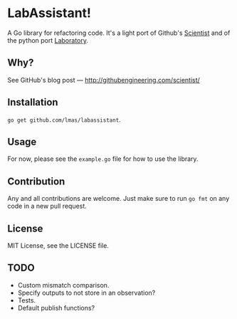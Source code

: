 LabAssistant!
================================================================================

A Go library for refactoring code. It's a light port of Github's [Scientist](https://github.com/github/scientist)
and of the python port [Laboratory](https://github.com/joealcorn/laboratory).

Why?
--------------------------------------------------------------------------------

See GitHub's blog post — http://githubengineering.com/scientist/

Installation
--------------------------------------------------------------------------------

`go get github.com/lmas/labassistant`.

Usage
--------------------------------------------------------------------------------

For now, please see the `example.go` file for how to use the library.

Contribution
--------------------------------------------------------------------------------

Any and all contributions are welcome. Just make sure to run `go fmt` on any
code in a new pull request.

License
--------------------------------------------------------------------------------

MIT License, see the LICENSE file.

TODO
--------------------------------------------------------------------------------

- Custom mismatch comparison.
- Specify outputs to not store in an observation?
- Tests.
- Default publish functions?
